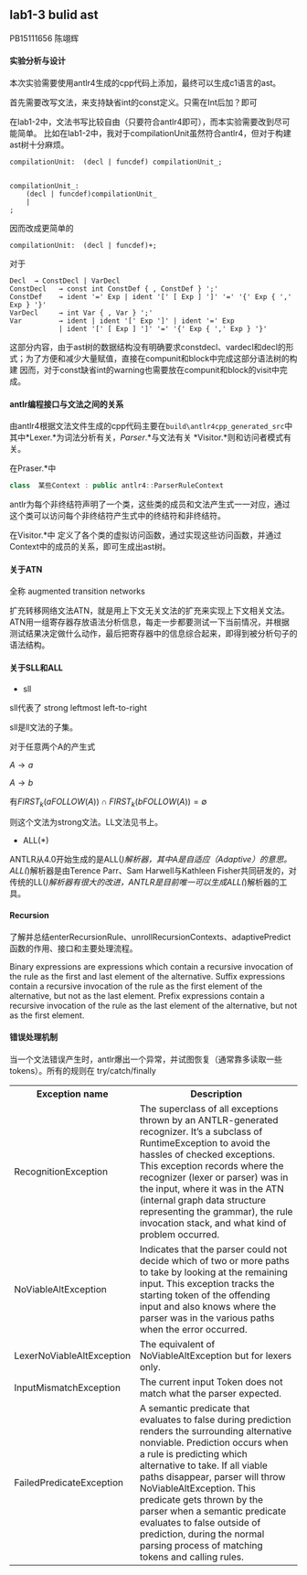 ## lab1-3 bulid ast

PB15111656
陈翊辉

#### 实验分析与设计

本次实验需要使用antlr4生成的cpp代码上添加，最终可以生成c1语言的ast。

首先需要改写文法，来支持缺省int的const定义。只需在Int后加？即可

在lab1-2中，文法书写比较自由（只要符合antlr4即可），而本实验需要改到尽可能简单。
比如在lab1-2中，我对于compilationUnit虽然符合antlr4，但对于构建ast树十分麻烦。
```
compilationUnit:  (decl | funcdef) compilationUnit_;


compilationUnit_:
    (decl | funcdef)compilationUnit_
    |
;
```
因而改成更简单的
```
compilationUnit:  (decl | funcdef)+;
```

对于
```
Decl  → ConstDecl | VarDecl
ConstDecl   → const int ConstDef { , ConstDef } ';'
ConstDef    → ident '=' Exp | ident '[' [ Exp ] ']' '=' '{' Exp { ',' Exp } '}'
VarDecl     → int Var { , Var } ';'
Var         → ident | ident '[' Exp ']' | ident '=' Exp
            | ident '[' [ Exp ] ']' '=' '{' Exp { ',' Exp } '}'
```
这部分内容，由于ast树的数据结构没有明确要求constdecl、vardecl和decl的形式；为了方便和减少大量赋值，直接在compunit和block中完成这部分语法树的构建
因而，对于const缺省int的warning也需要放在compunit和block的visit中完成。
#### antlr编程接口与文法之间的关系

由antlr4根据文法文件生成的cpp代码主要在`build\antlr4cpp_generated_src`中
其中*Lexer.*为词法分析有关，*Parser*.*与文法有关
*Visitor.*则和访问者模式有关。

在Praser.*中
```cpp
class  某些Context : public antlr4::ParserRuleContext
```
antlr为每个非终结符声明了一个类，这些类的成员和文法产生式一一对应，通过这个类可以访问每个非终结符产生式中的终结符和非终结符。


在Visitor.*中
定义了各个类的虚拟访问函数，通过实现这些访问函数，并通过Context中的成员的关系，即可生成出ast树。

#### 关于ATN

全称  augmented transition networks

扩充转移网络文法ATN，就是用上下文无关文法的扩充来实现上下文相关文法。ATN用一组寄存器存放语法分析信息，每走一步都要测试一下当前情况，并根据测试结果决定做什么动作，最后把寄存器中的信息综合起来，即得到被分析句子的语法结构。

#### 关于SLL和ALL

* sll

sll代表了 strong leftmost left-to-right

sll是ll文法的子集。

对于任意两个A的产生式

$A→a$

$A→b$

有$FIRST_k(aFOLLOW(A))∩FIRST_k(bFOLLOW(A))=∅$

则这个文法为strong文法。LL文法见书上。

* ALL(*) 

ANTLR从4.0开始生成的是ALL(*)解析器，其中A是自适应（Adaptive）的意思。ALL(*)解析器是由Terence Parr、Sam Harwell与Kathleen Fisher共同研发的，对传统的LL(*)解析器有很大的改进，ANTLR是目前唯一可以生成ALL(*)解析器的工具。 



#### Recursion
了解并总结enterRecursionRule、unrollRecursionContexts、adaptivePredict函数的作用、接口和主要处理流程。

Binary expressions are expressions which contain a recursive invocation of the rule as the first and last element of the alternative.
Suffix expressions contain a recursive invocation of the rule as the first element of the alternative, but not as the last element.
Prefix expressions contain a recursive invocation of the rule as the last element of the alternative, but not as the first element.

#### 错误处理机制
当一个文法错误产生时，antlr爆出一个异常，并试图恢复（通常靠多读取一些tokens）。所有的规则在
try/catch/finally


<table>
<tr>
<th>Exception name</th><th>Description</th>
</tr>
<tr>
<td>RecognitionException</td><td>
The superclass of all exceptions thrown by an ANTLR-generated recognizer. It’s a subclass of RuntimeException to avoid the hassles of checked exceptions. This exception records where the recognizer (lexer or parser) was in the input, where it was in the ATN (internal graph data structure representing the grammar), the rule invocation stack, and what kind of problem occurred.</td>
</tr>
<tr>
<td>NoViableAltException</td><td>
Indicates that the parser could not decide which of two or more paths to take by looking at the remaining input. This exception tracks the starting token of the offending input and also knows where the parser was in the various paths when the error occurred.</td>
</tr>
<tr>
<td>LexerNoViableAltException</td><td>
The equivalent of NoViableAltException but for lexers only.</td>
</tr>
<tr>
<td>InputMismatchException</td><td>
The current input Token does not match what the parser expected.</td>
</tr>
<tr>
<td>FailedPredicateException</td><td>
A semantic predicate that evaluates to false during prediction renders the surrounding alternative nonviable. Prediction occurs when a rule is predicting which alternative to take. If all viable paths disappear, parser will throw NoViableAltException. This predicate gets thrown by the parser when a semantic predicate evaluates to false outside of prediction, during the normal parsing process of matching tokens and calling rules.</td>
</tr>
</table>
